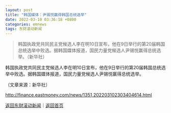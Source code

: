 ```yaml
---
layout: post
title: "韩国媒体：尹锡悦赢得韩国总统选举"
date: 2022-03-10 03:36:18 +0800
categories: emnews
tags: 东财滚动新闻
---
```

> 韩国执政党共同民主党候选人李在明10日宣布，他在9日举行的第20届韩国总统选举中败选。据韩国媒体报道，国民力量党候选人尹锡悦赢得总统选举。（新华社）

<p>韩国执政党共同民主党候选人李在明10日宣布，他在9日举行的第20届韩国总统选举中败选。据韩国媒体报道，国民力量党候选人尹锡悦赢得总统选举。</p><p class="em_media">（文章来源：新华社）</p>

<http://finance.eastmoney.com/news/1351,202203102303404614.html>

[返回东财滚动新闻](//finews.withounder.com/emnews/)｜[返回首页](//finews.withounder.com/)
